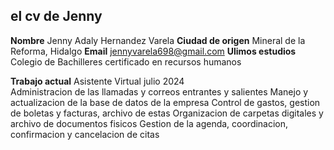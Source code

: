 ## el cv de Jenny
 **Nombre** Jenny Adaly Hernandez Varela
**Ciudad de origen** Mineral de la Reforma, Hidalgo
**Email** jennyvarela698@gmail.com
**Ulimos estudios** Colegio de Bachilleres certificado en recursos humanos

**Trabajo actual** Asistente Virtual julio 2024  
Administracion de las llamadas y correos entrantes y salientes
Manejo y actualizacion de la base de datos de la empresa
Control de gastos, gestion de boletas y facturas, archivo de estas
Organizacion de carpetas digitales y archivo de documentos fisicos
Gestion de la agenda, coordinacion, confirmacion y cancelacion de citas